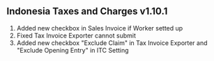 ## Indonesia Taxes and Charges v1.10.1

1. Added new checkbox in Sales Invoice if Worker setted up
2. Fixed Tax Invoice Exporter cannot submit
3. Added new checkbox "Exclude Claim" in Tax Invoice Exporter and "Exclude Opening Entry" in ITC Setting